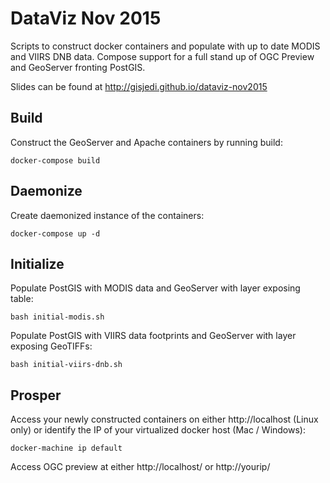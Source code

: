 # DataViz Nov 2015 
Scripts to construct docker containers and populate with up to date MODIS and VIIRS DNB data. Compose support for a full stand up of OGC Preview and GeoServer fronting PostGIS.

Slides can be found at http://gisjedi.github.io/dataviz-nov2015

## Build
Construct the GeoServer and Apache containers by running build:

```docker-compose build```

## Daemonize
Create daemonized instance of the containers:

```docker-compose up -d```

## Initialize
Populate PostGIS with MODIS data and GeoServer with layer exposing table:

```bash initial-modis.sh```

Populate PostGIS with VIIRS data footprints and GeoServer with layer exposing GeoTIFFs:

```bash initial-viirs-dnb.sh```

## Prosper
Access your newly constructed containers on either http://localhost (Linux only) or identify the IP of your virtualized docker host (Mac / Windows):

```docker-machine ip default```

Access OGC preview at either http://localhost/ or http://yourip/

